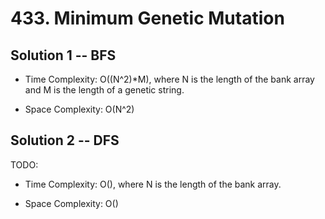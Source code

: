 # 433. Minimum Genetic Mutation

## Solution 1 -- BFS

* Time Complexity: O((N^2)*M), where N is the length of the bank array and M is the length of a genetic string.

* Space Complexity: O(N^2)

## Solution 2 -- DFS

TODO:

* Time Complexity: O(), where N is the length of the bank array.

* Space Complexity: O()
